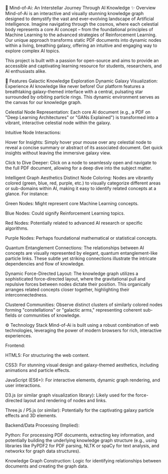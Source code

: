 🚀 Mind-of-Ai: An Interstellar Journey Through AI Knowledge
✨ Overview
Mind-of-Ai is an interactive and visually stunning knowledge graph designed to demystify the vast and ever-evolving landscape of Artificial Intelligence. Imagine navigating through the cosmos, where each celestial body represents a core AI concept – from the foundational principles of Machine Learning to the advanced strategies of Reinforcement Learning. Our unique approach transforms static PDF documents into dynamic nodes within a living, breathing galaxy, offering an intuitive and engaging way to explore complex AI topics.

This project is built with a passion for open-source and aims to provide an accessible and captivating learning resource for students, researchers, and AI enthusiasts alike.

🌌 Features
Galactic Knowledge Exploration
Dynamic Galaxy Visualization: Experience AI knowledge like never before! Our platform features a breathtaking galaxy-themed interface with a central, pulsating star surrounded by orbiting particle rings. This dynamic environment serves as the canvas for our knowledge graph.

Celestial Node Representation: Each core AI document (e.g., a PDF on "Deep Learning Architectures" or "GANs Explained") is transformed into a vibrant, interactive celestial node within the galaxy.

Intuitive Node Interactions:

Hover for Insights: Simply hover your mouse over any celestial node to reveal a concise summary or abstract of its associated document. Get quick insights without leaving the immersive galaxy view.

Click to Dive Deeper: Click on a node to seamlessly open and navigate to the full PDF document, allowing for a deep dive into the subject matter.

Intelligent Graph Aesthetics
Distinct Node Coloring: Nodes are vibrantly colored (green, blue, red, purple, etc.) to visually categorize different areas or sub-domains within AI, making it easy to identify related concepts at a glance. For instance:

Green Nodes: Might represent core Machine Learning concepts.

Blue Nodes: Could signify Reinforcement Learning topics.

Red Nodes: Potentially related to advanced AI research or specific algorithms.

Purple Nodes: Perhaps foundational mathematical or statistical concepts.

Quantum Entanglement Connections: The relationships between AI concepts are visually represented by elegant, quantum entanglement-like particle links. These subtle yet striking connections illustrate the intricate dependencies and flow of knowledge.

Dynamic Force-Directed Layout: The knowledge graph utilizes a sophisticated force-directed layout, where the gravitational pull and repulsive forces between nodes dictate their position. This organically arranges related concepts closer together, highlighting their interconnectedness.

Clustered Communities: Observe distinct clusters of similarly colored nodes forming "constellations" or "galactic arms," representing coherent sub-fields or communities of knowledge.

⚙️ Technology Stack
Mind-of-Ai is built using a robust combination of web technologies, leveraging the power of modern browsers for rich, interactive experiences.

Frontend:

HTML5: For structuring the web content.

CSS3: For stunning visual design and galaxy-themed aesthetics, including animations and particle effects.

JavaScript (ES6+): For interactive elements, dynamic graph rendering, and user interactions.

D3.js (or similar graph visualization library): Likely used for the force-directed layout and rendering of nodes and links.

Three.js / P5.js (or similar): Potentially for the captivating galaxy particle effects and 3D elements.

Backend/Data Processing (Implied):

Python: For processing PDF documents, extracting key information, and potentially building the underlying knowledge graph structure (e.g., using libraries like PyPDF2 for PDF parsing, NLTK or spaCy for text analysis, and networkx for graph data structures).

Knowledge Graph Construction: Logic for identifying relationships between documents and creating the graph data.